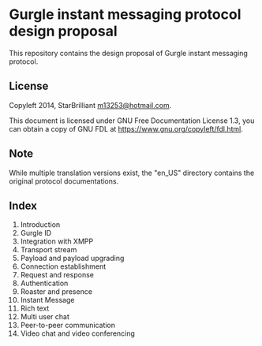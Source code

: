 Gurgle instant messaging protocol design proposal
=================================================

This repository contains the design proposal of Gurgle instant messaging protocol.

## License

Copyleft 2014, StarBrilliant <m13253@hotmail.com>.

This document is licensed under GNU Free Documentation License 1.3, you can obtain a copy of GNU FDL at <https://www.gnu.org/copyleft/fdl.html>.

## Note

While multiple translation versions exist, the "en_US" directory contains the original protocol documentations.

## Index

01. Introduction
02. Gurgle ID
03. Integration with XMPP
04. Transport stream
05. Payload and payload upgrading
06. Connection establishment
07. Request and response
08. Authentication
09. Roaster and presence
10. Instant Message
11. Rich text
12. Multi user chat
13. Peer-to-peer communication
14. Video chat and video conferencing

